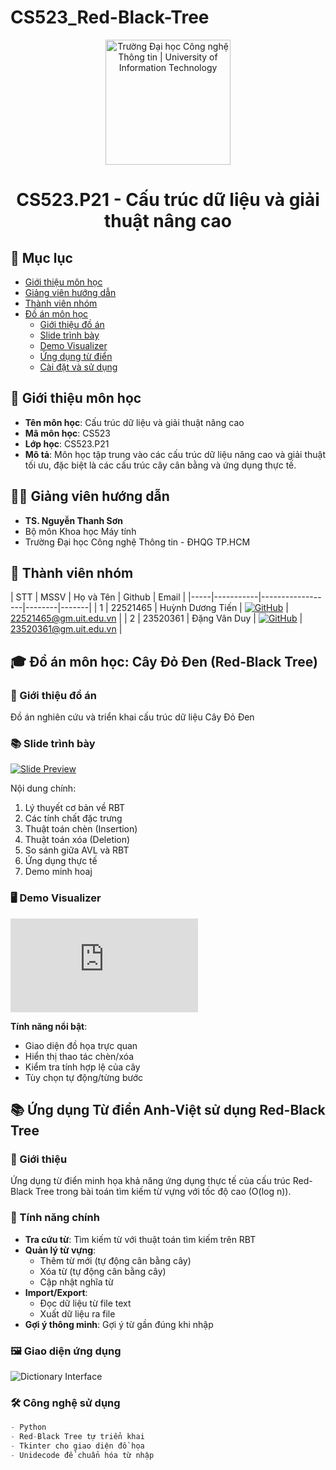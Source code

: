 # CS523_Red-Black-Tree
<p align="center">
  <a href="https://www.uit.edu.vn/" title="Trường Đại học Công nghệ Thông tin">
    <img src="https://i.imgur.com/WmMnSRt.png" alt="Trường Đại học Công nghệ Thông tin | University of Information Technology" width="200">
  </a>
</p>

<h1 align="center"><b>CS523.P21 - Cấu trúc dữ liệu và giải thuật nâng cao</b></h1>

## 📑 Mục lục
- [Giới thiệu môn học](#-giới-thiệu-môn-học)
- [Giảng viên hướng dẫn](#-giảng-viên-hướng-dẫn)
- [Thành viên nhóm](#-thành-viên-nhóm)
- [Đồ án môn học](#-đồ-án-môn-học)
  - [Giới thiệu đồ án](#-giới-thiệu-đồ-án)
  - [Slide trình bày](#-slide-trình-bày)
  - [Demo Visualizer](#-demo-visualizer)
  - [Ứng dụng từ điển](#-ứng-dụng-từ-điển)
  - [Cài đặt và sử dụng](#-cài-đặt-và-sử-dụng)

## 🏫 Giới thiệu môn học
<a name="-giới-thiệu-môn-học"></a>
* **Tên môn học**: Cấu trúc dữ liệu và giải thuật nâng cao  
* **Mã môn học**: CS523  
* **Lớp học**: CS523.P21  
* **Mô tả**: Môn học tập trung vào các cấu trúc dữ liệu nâng cao và giải thuật tối ưu, đặc biệt là các cấu trúc cây cân bằng và ứng dụng thực tế.

## 👨‍🏫 Giảng viên hướng dẫn
<a name="-giảng-viên-hướng-dẫn"></a>
* **TS. Nguyễn Thanh Sơn**  
* Bộ môn Khoa học Máy tính  
* Trường Đại học Công nghệ Thông tin - ĐHQG TP.HCM

## 👥 Thành viên nhóm
<a name="-thành-viên-nhóm"></a>
| STT | MSSV      | Họ và Tên         | Github | Email |
|-----|-----------|------------------|--------|-------|
| 1   | 22521465  | Huỳnh Dương Tiến | [![GitHub](https://img.shields.io/badge/GitHub-Tien-blue)](https://github.com/huynhduongtien171003) | 22521465@gm.uit.edu.vn | 
| 2   | 23520361  | Đặng Vân Duy     | [![GitHub](https://img.shields.io/badge/GitHub-Duy-green)](https://github.com/DuyDanga) | 23520361@gm.uit.edu.vn | 

## 🎓 Đồ án môn học: Cây Đỏ Đen (Red-Black Tree)
<a name="-đồ-án-môn-học"></a>

### 📌 Giới thiệu đồ án
<a name="-giới-thiệu-đồ-án"></a>
Đồ án nghiên cứu và triển khai cấu trúc dữ liệu Cây Đỏ Đen 

### 📚 Slide trình bày
<a name="-slide-trình-bày"></a>
[![Slide Preview](https://img.shields.io/badge/Download-Slides-blue)](https://github.com/huynhduongtien171003/CS523_Red-Black-Tree/blob/main/Red-Black%20Tree-Slide.pptx)

Nội dung chính:
1. Lý thuyết cơ bản về RBT
2. Các tính chất đặc trưng
3. Thuật toán chèn (Insertion) 
4. Thuật toán xóa (Deletion)
5. So sánh giữa AVL và RBT
6. Ứng dụng thực tế
7. Demo minh hoaj

### 🖥️ Demo Visualizer
<a name="-demo-visualizer"></a>
![Visualizer Demo](https://github.com/huynhduongtien171003/CS523_Red-Black-Tree/blob/main/visualizer_redblack_tree.html)

**Tính năng nổi bật**:
- Giao diện đồ họa trực quan
- Hiển thị  thao tác chèn/xóa
- Kiểm tra tính hợp lệ của cây
- Tùy chọn tự động/từng bước

## 📚 Ứng dụng Từ điển Anh-Việt sử dụng Red-Black Tree

### 🌟 Giới thiệu
Ứng dụng từ điển minh họa khả năng ứng dụng thực tế của cấu trúc Red-Black Tree trong bài toán tìm kiếm từ vựng với tốc độ cao (O(log n)).

### 🎯 Tính năng chính
- **Tra cứu từ**: Tìm kiếm từ với thuật toán tìm kiếm trên RBT
- **Quản lý từ vựng**:
  - Thêm từ mới (tự động cân bằng cây)
  - Xóa từ (tự động cân bằng cây)
  - Cập nhật nghĩa từ
- **Import/Export**:
  - Đọc dữ liệu từ file text
  - Xuất dữ liệu ra file
- **Gợi ý thông minh**: Gợi ý từ gần đúng khi nhập

### 🖼️ Giao diện ứng dụng
![Dictionary Interface](demo_images/dictionary_screenshot.png)

### 🛠️ Công nghệ sử dụng
```python
- Python 
- Red-Black Tree tự triển khai
- Tkinter cho giao diện đồ họa
- Unidecode để chuẩn hóa từ nhập

